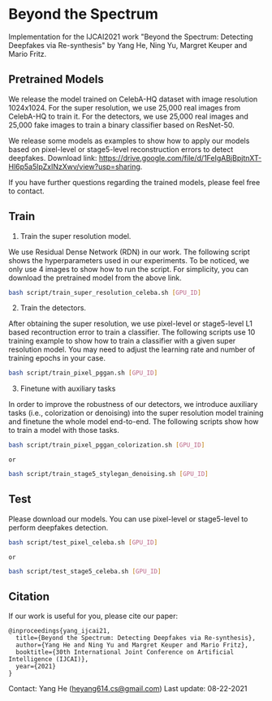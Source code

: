 # Beyond the Spectrum
Implementation for the IJCAI2021 work "Beyond the Spectrum: Detecting Deepfakes via Re-synthesis" by Yang He, Ning Yu, Margret Keuper and Mario Fritz.

## Pretrained Models
We release the model trained on CelebA-HQ dataset with image resolution 1024x1024. For the super resolution, we use 25,000 real images from CelebA-HQ to train it.
For the detectors, we use 25,000 real images and 25,000 fake images to train a binary classifier based on ResNet-50.

We release some models as examples to show how to apply our models based on pixel-level or stage5-level reconstruction errors to detect deepfakes.
Download link: https://drive.google.com/file/d/1FeIgABjBpjtnXT-Hl6p5a5lpZxINzXwv/view?usp=sharing.

If you have further questions regarding the trained models, please feel free to contact.

## Train
1. Train the super resolution model. 

We use Residual Dense Network (RDN) in our work. The following script shows the hyperparameters used in our experiments.
To be noticed, we only use 4 images to show how to run the script. For simplicity, you can download the pretrained model from the above link.

```bash
bash script/train_super_resolution_celeba.sh [GPU_ID]
```

2. Train the detectors.

After obtaining the super resolution, we use pixel-level or stage5-level L1 based recontruction error to train a classifier.
The following scripts use 10 training example to show how to train a classifier with a given super resolution model. You may need to adjust the learning rate and number of training epochs in your case.

```bash
bash script/train_pixel_pggan.sh [GPU_ID]
```

3. Finetune with auxiliary tasks

In order to improve the robustness of our detectors, we introduce auxiliary tasks (i.e., colorization or denoising) into the super resolution model training and finetune the whole model end-to-end.
The following scripts show how to train a model with those tasks.

```bash
bash script/train_pixel_pggan_colorization.sh [GPU_ID]
```
    or
```bash
bash script/train_stage5_stylegan_denoising.sh [GPU_ID]
```

## Test
Please download our models. You can use pixel-level or stage5-level to perform deepfakes detection. 

```bash
bash script/test_pixel_celeba.sh [GPU_ID]
```
    or
```bash
bash script/test_stage5_celeba.sh [GPU_ID]
```

## Citation
If our work is useful for you, please cite our paper:

    @inproceedings{yang_ijcai21,
      title={Beyond the Spectrum: Detecting Deepfakes via Re-synthesis},
      author={Yang He and Ning Yu and Margret Keuper and Mario Fritz},
      booktitle={30th International Joint Conference on Artificial Intelligence (IJCAI)},
      year={2021}
    }

Contact: Yang He (heyang614.cs@gmail.com)
Last update: 08-22-2021